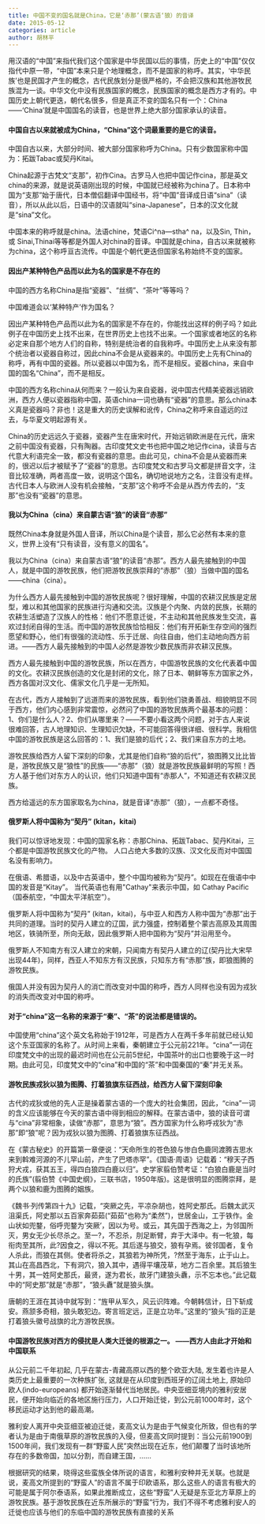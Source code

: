 ```yaml
---
title: 中国不变的国名就是China，它是‘赤那’(蒙古语‘狼）的音译
date: 2015-05-12
categories: article
author: 胡林平
---
```


用汉语的“中国”来指代我们这个国家是中华民国以后的事情，历史上的“中国”仅仅指代中原一带，“中国”本来只是个地理概念，而不是国家的称呼。其实，‘中华民族’也是民国才产生的概念，古代民族划分是很严格的，不会把汉族和其他游牧民族混为一谈。中华文化中没有民族国家的概念，民族国家的概念是西方才有的。中国历史上朝代更迭，朝代名很多，但是真正不变的国名只有一个：China——‘China’就是中国国名的读音，也是世界上绝大部分国家承认的读音。

<!-- more -->

#### 中国自古以来就被成为China，“China”这个词最重要的是它的读音。
   
中国自古以来，大部分时间、被大部分国家称呼为China。只有少数国家称中国为：拓跋Tabac或契丹Kitai。

China起源于古梵文“支那”，初作Cina。古罗马人也把中国记作cina，那是英文china的来源，就是说英语刚出现的时候，中国就已经被称为china了。日本称中国为“支那”始于唐代，日本僧侣翻译中国经书，将“中国”音译成日语“sina”（读音），所以从此以后，日语中的汉语就叫“sina-Japanese”，日本的汉文化就是“sina”文化。

中国本来的称呼就是china。法语chine，梵语Ci^na—stha^ na，以及Sin, Thin，或 Sinai,Thinai等等都是外国人对china的音译。中国就是china，自古以来就被称为china，这个称呼亘古流传。中国是个朝代更迭但国家名称始终不变的国家。
 
#### 因出产某种特色产品而以此为名的国家是不存在的 

中国的西方名称China是指“瓷器”、“丝绸”、“茶叶”等等吗？

中国难道会以‘某种特产’作为国名？ 

因出产某种特色产品而以此为名的国家是不存在的，你能找出这样的例子吗？如此例子在中国历史上找不出来，在世界历史上也找不出来。一个国家或者地区的名称必定来自那个地方人们的自称，特别是统治者的自我称呼。中国历史上从来没有那个统治者以瓷器自称过，因此china不会是从瓷器来的。中国历史上先有China的称呼，再有中国的瓷器。所以瓷器以中国为名，而不是相反。瓷器china，来自中国的国名“China”，而不是相反。

中国的西方名称china从何而来？一般认为来自瓷器，说中国古代精美瓷器远销欧洲，西方人便以瓷器指称中国，英语china一词也确有“瓷器”的意思。那么china本义真是瓷器吗？非也！这是重大的历史误解和讹传，China之称呼来自遥远的过去，与华夏文明起源有关。

China的历史远远久于瓷器，瓷器产生在唐宋时代，开始远销欧洲是在元代，唐宋之前中国没有瓷器，只有陶器。古印度梵文史书也把中国之地记作cina，读音与古代意大利语完全一致，都没有瓷器的意思。由此可见，china不会是从瓷器而来的，很迟以后才被赋予了“瓷器”的意思。古印度梵文和古罗马文都是拼音文字，注音比较准确，两者高度一致，说明这个国名，确切地说地方之名，注音没有走样。古代日本人与欧洲人没有机会接触，“支那”这个称呼不会是从西方传去的，“支那”也没有“瓷器”的意思。
 
#### 我以为China（cina）来自蒙古语“狼”的读音“赤那”

既然China本身就是外国人音译，所以China是个读音，那么它必然有本来的意义，世界上没有“只有读音，没有意义的国名”。

我以为China（cina）来自蒙古语“狼”的读音“赤那”。西方人最先接触到的中国人，就是中国的游牧民族，他们把游牧民族崇拜的“赤那”（狼）当做中国的国名——china（cina）。

为什么西方人最先接触到中国的游牧民族呢？很好理解，中国的农耕汉民族是定居型，难以和其他国家的民族进行沟通和交流。汉族是个内聚、内敛的民族，长期的农耕生活塑造了汉族人的性格：他们不愿意迁徙，不主动和其他民族发生交流，喜欢过封闭自得的生活。而中国的游牧民族恰恰相反：他们有开拓新生存空间的强烈愿望和野心，他们有很强的流动性、乐于迁居、向往自由，他们主动地向西方前进。——西方人最先接触到的中国人必然是游牧少数民族而非农耕汉民族。 

西方人最先接触到中国的游牧民族，所以在西方，中国游牧民族的文化代表着中国的文化。农耕汉民族创造的文化是封闭的文化，除了日本、朝鲜等东方国家之外，西方各国对汉文化、儒家文化几乎是一无所知。 

在古代，西方人接触到了远道而来的游牧民族，看到他们骁勇善战、相貌明显不同于西方，他们内心感到非常震惊，必然问了中国的游牧民族两个最基本的问题：1、你们是什么人？2、你们从哪里来？——不要小看这两个问题，对于古人来说很难回答，古人地理知识、生理知识欠缺，不可能回答得很详细、很科学。我相信中国的游牧民族是这么回答的：1、我们是狼的后代；2、我们来自东方的土地。 

游牧民族给西方人留下深刻的印象，尤其是他们自称“狼的后代”，狼图腾又比比皆是，游牧民族又是“狼性”的民族——“赤那”（狼）就是游牧民族最鲜明的写照！西方人基于他们对东方人的认识，他们只知道中国有“赤那人”，不知道还有农耕汉民族。 

西方给遥远的东方国家取名为china，就是音译“赤那”（狼），一点都不奇怪。
 
#### 俄罗斯人将中国称为“契丹” (kitan，kitai)

我们可以惊讶地发现：中国的国家名称：赤那China、拓跋Tabac、契丹Kitai，三个都是中国游牧民族文化的产物。
人口占绝大多数的汉族、汉文化反而对中国国名没有影响力。

在俄语、希腊语，以及中古英语中，整个中国均被称为“契丹”。如现在在俄语中中国的发音是“Kitay”。 当代英语也有用"Cathay"来表示中国，如 Cathay Pacific（国泰航空，“中国太平洋航空”）。

俄罗斯人将中国称为“契丹” (kitan，kitai)，与中亚人和西方人称中国为“赤那”出于共同的道理。当时的契丹人建立的辽国，武力强盛，控制着整个蒙古高原及其周围地区，铁骑所至，所向无敌，因此俄罗斯人把中国称为“契丹”并沿用至今。

俄罗斯人不知南方有汉人建立的宋朝，只闻南方有契丹人建立的辽(契丹比大宋早出现44年)，同样，西亚人不知东方有汉民族，只知东方有“赤那”族，即狼图腾的游牧民族。

俄国人并没有因为契丹人的消亡而改变对中国的称呼，西方人同样也没有因为戎狄的消失而改变对中国的称呼。
 
#### 对于“china”这一名称的来源于“秦”、“茶”的说法都是错误的。

中国使用“china”这个英文名称始于1912年，可是西方人在两千多年前就已经认知这个东亚国家的名称了。从时间上来看，秦朝建立于公元前221年。“cina”一词在印度梵文中的出现的最迟时间也在公元前5世纪，中国茶叶的出口也要晚于这一时期。由此可见，印度梵文中的“cina”和中国的“茶”和中国秦国的“秦”并无关系。

#### 游牧民族戎狄以狼为图腾、打着狼旗东征西战，给西方人留下深刻印象

古代的戎狄或他的先人正是操着蒙古语的一个庞大的社会集团，因此，“cina”一词的含义应该能够在今天的蒙古语中得到相应的解释。在蒙古语中，狼的读音可谓与“cina”非常相象，读做“赤那”，意思为“狼”。西方国家为什么称呼戎狄为“赤那”即“狼”呢？因为戎狄以狼为图腾、打着狼旗东征西战。

在《蒙古秘史》的开篇第一章便说：“天命所生的苍色狼与惨白色鹿同渡腾吉思水来到斡难河源的不儿罕山前，产生了巴塔赤罕”。《国语·周语》记载着：“穆天子西狩犬戎，获其五王，得四白狼四白鹿以归”。史学家翦伯赞考证：“白狼白鹿是当时的氏族”(翦伯赞《中国史纲》，三联书店，1950年版)。这是很明显的图腾崇拜，是两个以狼和鹿为图腾的姻族。

《魏书·列传第四十九》记载，“突厥之先，平凉杂胡也，姓阿史那氏。后魏太武灭沮渠氏，阿史那以五百家奔茹茹(“茹茹”也称为“柔然”)，世居金山，工于铁作。金山状如兜鍪，俗呼兜鍪为‘突厥’，因以为号。或云，其先国于西海之上，为邻国所灭，男女无少长尽杀之。至一?，不忍杀，刖足断臂，弃于大泽中。有一牝狼，每衔肉至其所，此?因食之，得以不死。其后遂与狼交，狼有孕焉。彼邻国者，复令人杀此，而狼在其侧。使者将杀之，其狼若为神所凭，?然至于海东，止于山上。其山在高昌西北，下有洞穴，狼入其中，遇得平壤茂草，地方二百余里。其后狼生十男，其一姓阿史那氏，最贤，遂为君长，故牙门建狼头纛，示不忘本也。”此记载中的“阿史那”就是“赤那”，“狼头纛”就是狼头旗。

唐朝的王涯在其诗中就写到：“旌甲从军久，风云识阵难。今朝韩信计，日下斩成安。燕颔多奇相，狼头敢犯边。寄言班定远，正是立功年。”这里的“狼头”指的正是打着狼头徽号战旗的北方游牧民族。
 
#### 中国游牧民族对西方的侵扰是人类大迁徙的根源之一。 ——西方人由此才开始和中国联系

从公元前二千年初起, 几乎在蒙古-青藏高原以西的整个欧亚大陆, 发生着也许是人类历史上最重要的一次种族扩张, 这就是在从印度到西班牙的辽阔土地上, 原始印欧人(indo-europeans) 都开始逐渐替代当地居民。中央亚细亚境内的雅利安居民，便开始向临近的各地区施行压力，人口开始迁徙，到公元前1000年时，这个移民运动才达到他的最高潮。

雅利安人离开中央亚细亚被迫迁徙，麦高文认为是由于气候变化所致，但也有的学者认为是由于南俄草原的游牧民族的入侵，但麦高文同时提到：当公元前1900到1500年间，我们发现有一群“野蛮人民”突然出现在近东，他们颠覆了当时该地所存在的多数帝国，加以分割，而自建王国，……

根据研究的结果，晓得这些蛮族全体所说的语言，和雅利安种并无关联。也就是说，麦高文所提到的“野蛮人”的语言不属于印欧语系，那么这些人的语言有极大的可能是属于阿尔泰语系，如果此推断成立，这些“野蛮”人无疑是东亚北方草原上的游牧民族。基于游牧民族在近东所展示的“野蛮”行为，我们不得不考虑雅利安人的迁徙也应该与他们的东临中国的游牧民族有直接的关系